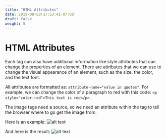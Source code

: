```yaml
---
title: "HTML Attributes"
date: 2019-09-03T17:53:41-07:00
draft: false
weight: 5
---
```


# HTML Attributes 
Each tag can also have additional information like style attributes that can change the properties of an element. There are attributes that we can use to change the visual appearance of an element, such as the size, the color, and the text font.

All attributes are formatted as: `attribute-name="value in quotes"`. For example, we can change the color of a paragraph to red with this code: `<p style="color:red">This text is red</p>`.

The image tags need a source, so we need an attribute within the tag to tell the browser where to go get the image from.

Here is an example:
![alt text](../media/attribute-sm.png "img tag example")

And here is the result:
![alt text](https://qyatda.dm.files.1drv.com/y4mTmthbnZl8R4dmLmzkmrlFe1Wg8V1YoXSQp0JIvJJQgPK_IC6O3oWMQXXqUH386u9cNsKg-8kUV8ec4_TvC5eUFUrgkdZeRHJ95uQ0nUbgO_BO3_33cWBUkS9KUqvZhSDYcn9h037DYIPnmUerzBJ1XyjbhSseOhdpDJXya8Cn__51WxOdTygEpsC9NA4NriAZXjTizgUsiNu1qYIo-1B7w?width=495&height=660&cropmode=none "picture of Benji")